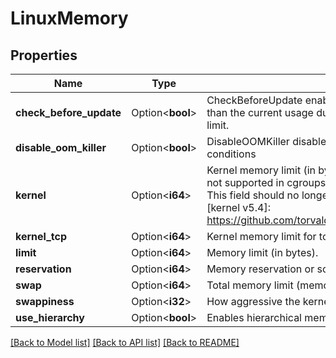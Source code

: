 # LinuxMemory

## Properties

Name | Type | Description | Notes
------------ | ------------- | ------------- | -------------
**check_before_update** | Option<**bool**> | CheckBeforeUpdate enables checking if a new memory limit is lower than the current usage during update, and if so, rejecting the new limit. | [optional]
**disable_oom_killer** | Option<**bool**> | DisableOOMKiller disables the OOM killer for out of memory conditions | [optional]
**kernel** | Option<**i64**> | Kernel memory limit (in bytes).  Deprecated: kernel-memory limits are not supported in cgroups v2, and were obsoleted in [kernel v5.4]. This field should no longer be used, as it may be ignored by runtimes.  [kernel v5.4]: https://github.com/torvalds/linux/commit/0158115f702b0ba208ab0 | [optional]
**kernel_tcp** | Option<**i64**> | Kernel memory limit for tcp (in bytes) | [optional]
**limit** | Option<**i64**> | Memory limit (in bytes). | [optional]
**reservation** | Option<**i64**> | Memory reservation or soft_limit (in bytes). | [optional]
**swap** | Option<**i64**> | Total memory limit (memory + swap). | [optional]
**swappiness** | Option<**i32**> | How aggressive the kernel will swap memory pages. | [optional]
**use_hierarchy** | Option<**bool**> | Enables hierarchical memory accounting | [optional]

[[Back to Model list]](../README.md#documentation-for-models) [[Back to API list]](../README.md#documentation-for-api-endpoints) [[Back to README]](../README.md)


